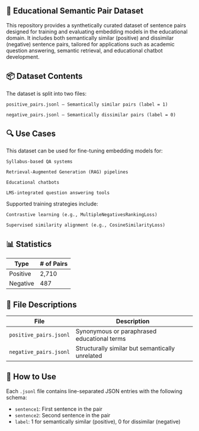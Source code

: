## 🧠 Educational Semantic Pair Dataset

This repository provides a synthetically curated dataset of sentence pairs designed for training and evaluating embedding models in the educational domain. It includes both semantically similar (positive) and dissimilar (negative) sentence pairs, tailored for applications such as academic question answering, semantic retrieval, and educational chatbot development.
## 📦 Dataset Contents

The dataset is split into two files:

    positive_pairs.jsonl — Semantically similar pairs (label = 1)

    negative_pairs.jsonl — Semantically dissimilar pairs (label = 0)

## 🔍 Use Cases

This dataset can be used for fine-tuning embedding models for:

    Syllabus-based QA systems

    Retrieval-Augmented Generation (RAG) pipelines

    Educational chatbots

    LMS-integrated question answering tools

Supported training strategies include:

    Contrastive learning (e.g., MultipleNegativesRankingLoss)

    Supervised similarity alignment (e.g., CosineSimilarityLoss)

## 📊 Statistics

| Type     | # of Pairs |
| -------- | ---------- |
| Positive | 2,710      |
| Negative | 487        |


## 📁 File Descriptions
| File                   | Description                                     |
| ---------------------- | ----------------------------------------------- |
| `positive_pairs.jsonl` | Synonymous or paraphrased educational terms     |
| `negative_pairs.jsonl` | Structurally similar but semantically unrelated |

## 🔧 How to Use

Each `.jsonl` file contains line-separated JSON entries with the following schema:

- `sentence1`: First sentence in the pair
- `sentence2`: Second sentence in the pair
- `label`: 1 for semantically similar (positive), 0 for dissimilar (negative)
